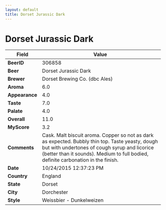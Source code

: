 ```yaml
---
layout: default
title: Dorset Jurassic Dark
---
```


# Dorset Jurassic Dark

| Field         | Value     |
|---------------|-----------|
| **BeerID** | 306858 |
| **Beer** | Dorset Jurassic Dark |
| **Brewer** | Dorset Brewing Co. (dbc Ales) |
| **Aroma** | 6.0 |
| **Appearance** | 4.0 |
| **Taste** | 7.0 |
| **Palate** | 4.0 |
| **Overall** | 11.0 |
| **MyScore** | 3.2 |
| **Comments** | Cask. Malt biscuit aroma. Copper so not as dark as expected. Bubbly thin top. Taste yeasty, dough but with undertones of cough syrup and licorice &#40;better than it sounds&#41;. Medium to full bodied, definite carbonation in the finish. |
| **Date** | 10/24/2015 12:37:23 PM |
| **Country** | England |
| **State** | Dorset |
| **City** | Dorchester |
| **Style** | Weissbier - Dunkelweizen |
